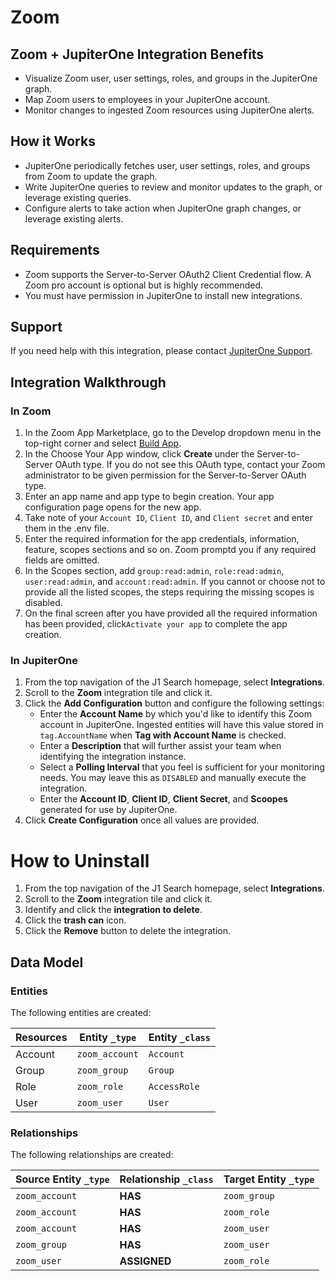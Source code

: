 # Zoom

## Zoom + JupiterOne Integration Benefits

- Visualize Zoom user, user settings, roles, and groups in the JupiterOne graph.
- Map Zoom users to employees in your JupiterOne account.
- Monitor changes to ingested Zoom resources using JupiterOne alerts.

## How it Works

- JupiterOne periodically fetches user, user settings, roles, and groups from
  Zoom to update the graph.
- Write JupiterOne queries to review and monitor updates to the graph, or
  leverage existing queries.
- Configure alerts to take action when JupiterOne graph changes, or leverage
  existing alerts.

## Requirements

- Zoom supports the Server-to-Server OAuth2 Client Credential flow. A Zoom pro
  account is optional but is highly recommended.
- You must have permission in JupiterOne to install new integrations.

## Support

If you need help with this integration, please contact
[JupiterOne Support](https://support.jupiterone.io).

## Integration Walkthrough

### In Zoom

1. In the Zoom App Marketplace, go to the Develop dropdown menu in the top-right
   corner and select [Build App](https://marketplace.zoom.us/develop/create).
2. In the Choose Your App window, click **Create** under the Server-to-Server
   OAuth type. If you do not see this OAuth type, contact your Zoom
   administrator to be given permission for the Server-to-Server OAuth type.
3. Enter an app name and app type to begin creation. Your app configuration page
   opens for the new app.
4. Take note of your `Account ID`, `Client ID`, and `Client secret` and enter
   them in the .env file.
5. Enter the required information for the app credentials, information, feature,
   scopes sections and so on. Zoom promptd you if any required fields are
   omitted.
6. In the Scopes section, add `group:read:admin`, `role:read:admin`,
   `user:read:admin`, and `account:read:admin`. If you cannot or choose not to
   provide all the listed scopes, the steps requiring the missing scopes is
   disabled.
7. On the final screen after you have provided all the required information has
   been provided, click`Activate your app` to complete the app creation.

### In JupiterOne

1. From the top navigation of the J1 Search homepage, select **Integrations**.
2. Scroll to the **Zoom** integration tile and click it.
3. Click the **Add Configuration** button and configure the following settings:
   - Enter the **Account Name** by which you'd like to identify this Zoom
     account in JupiterOne. Ingested entities will have this value stored in
     `tag.AccountName` when **Tag with Account Name** is checked.
   - Enter a **Description** that will further assist your team when identifying
     the integration instance.
   - Select a **Polling Interval** that you feel is sufficient for your
     monitoring needs. You may leave this as `DISABLED` and manually execute the
     integration.
   - Enter the **Account ID**, **Client ID**, **Client Secret**, and **Scoopes**
     generated for use by JupiterOne.
4. Click **Create Configuration** once all values are provided.

# How to Uninstall

1. From the top navigation of the J1 Search homepage, select **Integrations**.
2. Scroll to the **Zoom** integration tile and click it.
3. Identify and click the **integration to delete**.
4. Click the **trash can** icon.
5. Click the **Remove** button to delete the integration.

<!-- {J1_DOCUMENTATION_MARKER_START} -->
<!--
********************************************************************************
NOTE: ALL OF THE FOLLOWING DOCUMENTATION IS GENERATED USING THE
"j1-integration document" COMMAND. DO NOT EDIT BY HAND! PLEASE SEE THE DEVELOPER
DOCUMENTATION FOR USAGE INFORMATION:

https://github.com/JupiterOne/sdk/blob/main/docs/integrations/development.md
********************************************************************************
-->

## Data Model

### Entities

The following entities are created:

| Resources | Entity `_type` | Entity `_class` |
| --------- | -------------- | --------------- |
| Account   | `zoom_account` | `Account`       |
| Group     | `zoom_group`   | `Group`         |
| Role      | `zoom_role`    | `AccessRole`    |
| User      | `zoom_user`    | `User`          |

### Relationships

The following relationships are created:

| Source Entity `_type` | Relationship `_class` | Target Entity `_type` |
| --------------------- | --------------------- | --------------------- |
| `zoom_account`        | **HAS**               | `zoom_group`          |
| `zoom_account`        | **HAS**               | `zoom_role`           |
| `zoom_account`        | **HAS**               | `zoom_user`           |
| `zoom_group`          | **HAS**               | `zoom_user`           |
| `zoom_user`           | **ASSIGNED**          | `zoom_role`           |

<!--
********************************************************************************
END OF GENERATED DOCUMENTATION AFTER BELOW MARKER
********************************************************************************
-->
<!-- {J1_DOCUMENTATION_MARKER_END} -->
